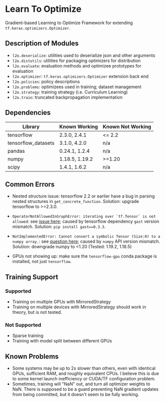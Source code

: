 # Learn To Optimize
Gradient-based Learning to Optimize Framework for extending ```tf.keras.optimizers.Optimizer```.

## Description of Modules

- ```l2o.deserialize```: utilities used to deserialize json and other arguments
- ```l2o.distutils```: utilities for packaging optimizers for distribution
- ```l2o.evaluate```: evaluation methods and optimizee prototypes for evaluation
- ```l2o.optimizer```: ```tf.keras.optimizers.Optimizer``` extension back end
- ```l2o.policies```: policy descriptions
- ```l2o.problems```: optimizees used in training; dataset management
- ```l2o.strategy```: training strategy (i.e. Curriculum Learning)
- ```l2o.train```: truncated backpropagation implementation

## Dependencies

| Library | Known Working | Known Not Working |
| - | - | - |
| tensorflow | 2.3.0, 2.4.1 | <= 2.2 |
| tensorflow_datasets | 3.1.0, 4.2.0 | n/a |
| pandas | 0.24.1, 1.2.4 | n/a |
| numpy | 1.18.5, 1.19.2 | >=1.20 |
| scipy | 1.4.1, 1.6.2 | n/a |

## Common Errors

- Nested structure issue: tensorflow 2.2 or earlier have a bug in parsing nested structures in ```get_concrete_function```. Solution: upgrade tensorflow to >=2.3.0.

- ```OperatorNotAllowedInGraphError: iterating over `tf.Tensor` is not allowed```: see [issue here](https://github.com/tensorflow/tensorflow/issues/44146); caused by tensorflow dependency ```gast``` version mismatch. Solution: ```pip install gast==0.3.3```.

- ```NotImplementedError: Cannot convert a symbolic Tensor (Size:0) to a numpy array.```: see [question here](https://stackoverflow.com/questions/66207609/notimplementederror-cannot-convert-a-symbolic-tensor-lstm-2-strided-slice0-t/66207610); caused by ```numpy``` API version mismatch. Solution: downgrade numpy to <1.20 (Tested: 1.19.2, 1.18.5)

- GPUs not showing up: make sure the ```tensorflow-gpu``` conda package is installed, not just ```tensorflow```.

## Training Support

### Supported
- Training on multiple GPUs with MirroredStrategy
- Training on multiple devices with MirroredStrategy should work in theory, but is not tested.

### Not Supported
- Sparse training
- Training with model split between different GPUs

## Known Problems
- Some systems may be up to 2x slower than others, even with identical GPUs, sufficient RAM, and roughly equivalent CPUs. I believe this is due to some kernel launch inefficiency or CUDA/TF configuration problem.
- Sometimes, training will "NaN" out, and turn all optimizer weights to NaN. There is supposed to be a guard preventing NaN gradient updates from being committed, but it doesn't seem to be fully working.
